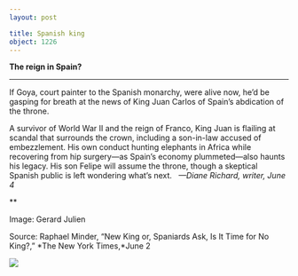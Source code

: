 ```yaml
---
layout: post

title: Spanish king
object: 1226
---
```

**The reign in Spain?**

****

If Goya, court painter to the Spanish monarchy, were alive now, he’d be gasping for breath at the news of King Juan Carlos of Spain’s abdication of the throne.

A survivor of World War II and the reign of Franco, King Juan is flailing at scandal that surrounds the crown, including a son-in-law accused of embezzlement. His own conduct hunting elephants in Africa while recovering from hip surgery—as Spain’s economy plummeted—also haunts his legacy. His son Felipe will assume the throne, though a skeptical Spanish public is left wondering what’s next.   *—Diane Richard, writer, June 4*

**

Image: Gerard Julien

Source: Raphael Minder, “New King or, Spaniards Ask, Is It Time for No King?,” *The New York Times,*June 2

![]({{siteurl.base}}/images/14-06-4_52.14_SpanishKingEDIT-1.jpeg)
